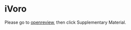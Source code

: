 # iVoro

Please go to [openreview](https://openreview.net/forum?id=zJXg_Wmob03), then click Supplementary Material.
